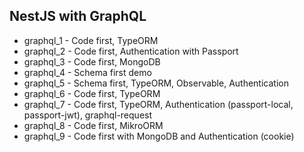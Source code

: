 ## NestJS with GraphQL

- graphql_1 - Code first, TypeORM
- graphql_2 - Code first, Authentication with Passport
- graphql_3 - Code first, MongoDB
- graphql_4 - Schema first demo
- graphql_5 - Schema first, TypeORM, Observable, Authentication
- graphql_6 - Code first, TypeORM
- graphql_7 - Code first, TypeORM, Authentication (passport-local, passport-jwt), graphql-request
- graphql_8 - Code first, MikroORM
- graphql_9 - Code first with MongoDB and Authentication (cookie)
